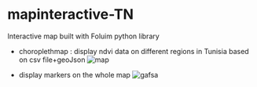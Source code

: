 # mapinteractive-TN
Interactive map built with Foluim python library 



- choroplethmap : display ndvi data on different regions in Tunisia based on csv file+geoJson
 ![map](https://user-images.githubusercontent.com/48589743/197425755-7aab0a37-3237-403a-8a5e-0a1d5efe894b.PNG)
 + display markers on the whole map
![gafsa](https://user-images.githubusercontent.com/48589743/197427717-23a5d673-953b-4488-ae0a-4bec9eaf43f4.PNG)
